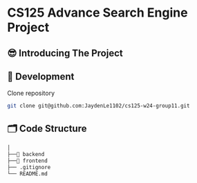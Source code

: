 

# CS125 Advance Search Engine Project

## 😎 Introducing The Project

## 🚀 Development

Clone repository

```sh
git clone git@github.com:JaydenLe1102/cs125-w24-group11.git
```


## 🗂 Code Structure
```sh
│
├──📂 backend
├──📂 frontend
├── .gitignore
└── README.md
```
